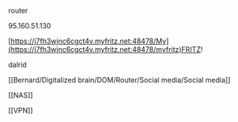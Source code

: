   

router

95.160.51.130

  

[https://j7fh3wjnc6cgct4v.myfritz.net:48478/My](https://j7fh3wjnc6cgct4v.myfritz.net:48478/myfritz)FRITZ!

  

dalrid

[[Bernard/Digitalized brain/DOM/Router/Social media/Social media]]

[[NAS]]

  

[[VPN]]